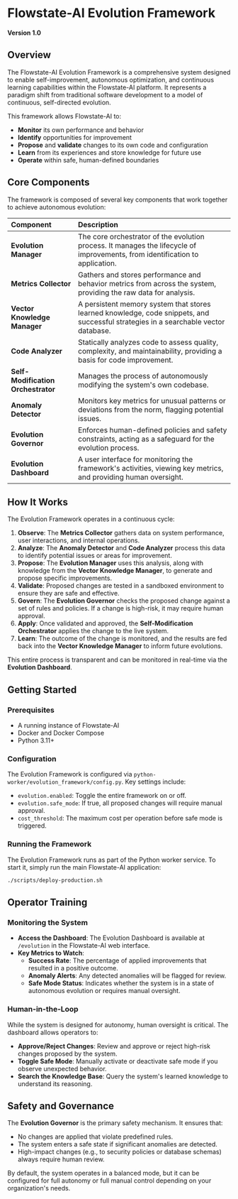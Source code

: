 # Flowstate-AI Evolution Framework

**Version 1.0**

## Overview

The Flowstate-AI Evolution Framework is a comprehensive system designed to enable self-improvement, autonomous optimization, and continuous learning capabilities within the Flowstate-AI platform. It represents a paradigm shift from traditional software development to a model of continuous, self-directed evolution.

This framework allows Flowstate-AI to:

- **Monitor** its own performance and behavior
- **Identify** opportunities for improvement
- **Propose** and **validate** changes to its own code and configuration
- **Learn** from its experiences and store knowledge for future use
- **Operate** within safe, human-defined boundaries

## Core Components

The framework is composed of several key components that work together to achieve autonomous evolution:

| Component | Description |
| :--- | :--- |
| **Evolution Manager** | The core orchestrator of the evolution process. It manages the lifecycle of improvements, from identification to application. |
| **Metrics Collector** | Gathers and stores performance and behavior metrics from across the system, providing the raw data for analysis. |
| **Vector Knowledge Manager** | A persistent memory system that stores learned knowledge, code snippets, and successful strategies in a searchable vector database. |
| **Code Analyzer** | Statically analyzes code to assess quality, complexity, and maintainability, providing a basis for code improvement. |
| **Self-Modification Orchestrator** | Manages the process of autonomously modifying the system's own codebase. |
| **Anomaly Detector** | Monitors key metrics for unusual patterns or deviations from the norm, flagging potential issues. |
| **Evolution Governor** | Enforces human-defined policies and safety constraints, acting as a safeguard for the evolution process. |
| **Evolution Dashboard** | A user interface for monitoring the framework's activities, viewing key metrics, and providing human oversight. |

## How It Works

The Evolution Framework operates in a continuous cycle:

1.  **Observe**: The **Metrics Collector** gathers data on system performance, user interactions, and internal operations.
2.  **Analyze**: The **Anomaly Detector** and **Code Analyzer** process this data to identify potential issues or areas for improvement.
3.  **Propose**: The **Evolution Manager** uses this analysis, along with knowledge from the **Vector Knowledge Manager**, to generate and propose specific improvements.
4.  **Validate**: Proposed changes are tested in a sandboxed environment to ensure they are safe and effective.
5.  **Govern**: The **Evolution Governor** checks the proposed change against a set of rules and policies. If a change is high-risk, it may require human approval.
6.  **Apply**: Once validated and approved, the **Self-Modification Orchestrator** applies the change to the live system.
7.  **Learn**: The outcome of the change is monitored, and the results are fed back into the **Vector Knowledge Manager** to inform future evolutions.

This entire process is transparent and can be monitored in real-time via the **Evolution Dashboard**.

## Getting Started

### Prerequisites

- A running instance of Flowstate-AI
- Docker and Docker Compose
- Python 3.11+

### Configuration

The Evolution Framework is configured via `python-worker/evolution_framework/config.py`. Key settings include:

- `evolution.enabled`: Toggle the entire framework on or off.
- `evolution.safe_mode`: If true, all proposed changes will require manual approval.
- `cost_threshold`: The maximum cost per operation before safe mode is triggered.

### Running the Framework

The Evolution Framework runs as part of the Python worker service. To start it, simply run the main Flowstate-AI application:

```bash
./scripts/deploy-production.sh
```

## Operator Training

### Monitoring the System

- **Access the Dashboard**: The Evolution Dashboard is available at `/evolution` in the Flowstate-AI web interface.
- **Key Metrics to Watch**:
    - **Success Rate**: The percentage of applied improvements that resulted in a positive outcome.
    - **Anomaly Alerts**: Any detected anomalies will be flagged for review.
    - **Safe Mode Status**: Indicates whether the system is in a state of autonomous evolution or requires manual oversight.

### Human-in-the-Loop

While the system is designed for autonomy, human oversight is critical. The dashboard allows operators to:

- **Approve/Reject Changes**: Review and approve or reject high-risk changes proposed by the system.
- **Toggle Safe Mode**: Manually activate or deactivate safe mode if you observe unexpected behavior.
- **Search the Knowledge Base**: Query the system's learned knowledge to understand its reasoning.

## Safety and Governance

The **Evolution Governor** is the primary safety mechanism. It ensures that:

- No changes are applied that violate predefined rules.
- The system enters a safe state if significant anomalies are detected.
- High-impact changes (e.g., to security policies or database schemas) always require human review.

By default, the system operates in a balanced mode, but it can be configured for full autonomy or full manual control depending on your organization's needs.

